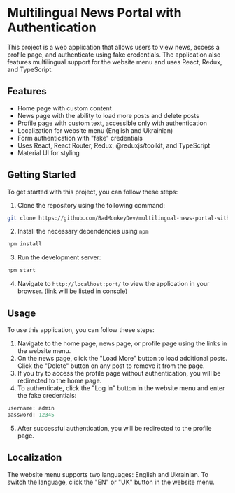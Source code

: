 # Multilingual News Portal with Authentication

This project is a web application that allows users to view news, access a profile page, and authenticate using fake credentials. The application also features multilingual support for the website menu and uses React, Redux, and TypeScript.

## Features

- Home page with custom content
- News page with the ability to load more posts and delete posts
- Profile page with custom text, accessible only with authentication
- Localization for website menu (English and Ukrainian)
- Form authentication with "fake" credentials
- Uses React, React Router, Redux, @reduxjs/toolkit, and TypeScript
- Material UI for styling

## Getting Started

To get started with this project, you can follow these steps:

1. Clone the repository using the following command:
```bash
git clone https://github.com/BadMonkeyDev/multilingual-news-portal-with-auth.git
```

2. Install the necessary dependencies using `npm`

```bash
npm install
```
3. Run the development server:
```bash
npm start 
```
4. Navigate to `http://localhost:port/` to view the application in your browser.
(link will be listed in console)

## Usage

To use this application, you can follow these steps:

1. Navigate to the home page, news page, or profile page using the links in the website menu.
2. On the news page, click the "Load More" button to load additional posts. Click the "Delete" button on any post to remove it from the page.
3. If you try to access the profile page without authentication, you will be redirected to the home page.
4. To authenticate, click the "Log In" button in the website menu and enter the fake credentials:
```js
username: admin
password: 12345 
```
5. After successful authentication, you will be redirected to the profile page.

## Localization

The website menu supports two languages: English and Ukrainian. To switch the language, click the "EN" or "UK" button in the website menu.
